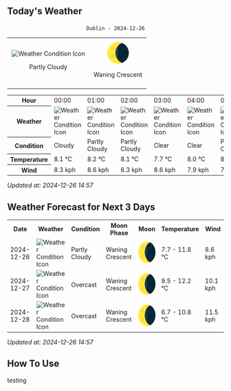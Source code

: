 <!-- FORECAST-TABLE-START -->

## Today's Weather

<div align="center">

`Dublin - 2024-12-26`

<table style="border-collapse: collapse; width: auto; margin: auto;">
<tr>
<td align="center" style="border: none; padding: 10px;">
<img src="https://cdn.weatherapi.com/weather/64x64/day/116.png" alt="Weather Condition Icon" style="width:50px; height:50px;"/>

Partly Cloudy 

</td>
<td align="center" style="border: none; padding: 10px;">
<img src="https://raw.githubusercontent.com/MaarceloLuiz/springboot-weather-forecast/main/assets/img/Waning Crescent.png" alt="Moon Phase Icon" style="width:50px; height:50px;"/>

Waning Crescent

</td>
</tr>
</table>
</div>

<table>
<tr><th>Hour</th>
<td>00:00</td><td>01:00</td><td>02:00</td><td>03:00</td><td>04:00</td><td>05:00</td><td>06:00</td><td>07:00</td><td>08:00</td><td>09:00</td><td>10:00</td><td>11:00</td><td>12:00</td><td>13:00</td><td>14:00</td><td>15:00</td><td>16:00</td><td>17:00</td><td>18:00</td><td>19:00</td><td>20:00</td><td>21:00</td><td>22:00</td><td>23:00</td></tr><tr><th>Weather</th>
<td><img src="https://cdn.weatherapi.com/weather/64x64/night/119.png" alt="Weather Condition Icon" style="width:64px; height:64px;"/></td><td><img src="https://cdn.weatherapi.com/weather/64x64/night/116.png" alt="Weather Condition Icon" style="width:64px; height:64px;"/></td><td><img src="https://cdn.weatherapi.com/weather/64x64/night/116.png" alt="Weather Condition Icon" style="width:64px; height:64px;"/></td><td><img src="https://cdn.weatherapi.com/weather/64x64/night/113.png" alt="Weather Condition Icon" style="width:64px; height:64px;"/></td><td><img src="https://cdn.weatherapi.com/weather/64x64/night/113.png" alt="Weather Condition Icon" style="width:64px; height:64px;"/></td><td><img src="https://cdn.weatherapi.com/weather/64x64/night/116.png" alt="Weather Condition Icon" style="width:64px; height:64px;"/></td><td><img src="https://cdn.weatherapi.com/weather/64x64/night/116.png" alt="Weather Condition Icon" style="width:64px; height:64px;"/></td><td><img src="https://cdn.weatherapi.com/weather/64x64/night/116.png" alt="Weather Condition Icon" style="width:64px; height:64px;"/></td><td><img src="https://cdn.weatherapi.com/weather/64x64/night/119.png" alt="Weather Condition Icon" style="width:64px; height:64px;"/></td><td><img src="https://cdn.weatherapi.com/weather/64x64/day/122.png" alt="Weather Condition Icon" style="width:64px; height:64px;"/></td><td><img src="https://cdn.weatherapi.com/weather/64x64/day/116.png" alt="Weather Condition Icon" style="width:64px; height:64px;"/></td><td><img src="https://cdn.weatherapi.com/weather/64x64/day/113.png" alt="Weather Condition Icon" style="width:64px; height:64px;"/></td><td><img src="https://cdn.weatherapi.com/weather/64x64/day/116.png" alt="Weather Condition Icon" style="width:64px; height:64px;"/></td><td><img src="https://cdn.weatherapi.com/weather/64x64/day/119.png" alt="Weather Condition Icon" style="width:64px; height:64px;"/></td><td><img src="https://cdn.weatherapi.com/weather/64x64/day/119.png" alt="Weather Condition Icon" style="width:64px; height:64px;"/></td><td><img src="https://cdn.weatherapi.com/weather/64x64/day/122.png" alt="Weather Condition Icon" style="width:64px; height:64px;"/></td><td><img src="https://cdn.weatherapi.com/weather/64x64/day/119.png" alt="Weather Condition Icon" style="width:64px; height:64px;"/></td><td><img src="https://cdn.weatherapi.com/weather/64x64/night/119.png" alt="Weather Condition Icon" style="width:64px; height:64px;"/></td><td><img src="https://cdn.weatherapi.com/weather/64x64/night/122.png" alt="Weather Condition Icon" style="width:64px; height:64px;"/></td><td><img src="https://cdn.weatherapi.com/weather/64x64/night/122.png" alt="Weather Condition Icon" style="width:64px; height:64px;"/></td><td><img src="https://cdn.weatherapi.com/weather/64x64/night/122.png" alt="Weather Condition Icon" style="width:64px; height:64px;"/></td><td><img src="https://cdn.weatherapi.com/weather/64x64/night/119.png" alt="Weather Condition Icon" style="width:64px; height:64px;"/></td><td><img src="https://cdn.weatherapi.com/weather/64x64/night/119.png" alt="Weather Condition Icon" style="width:64px; height:64px;"/></td><td><img src="https://cdn.weatherapi.com/weather/64x64/night/116.png" alt="Weather Condition Icon" style="width:64px; height:64px;"/></td></tr><tr><th>Condition</th>
<td>Cloudy </td><td>Partly Cloudy </td><td>Partly Cloudy </td><td>Clear </td><td>Clear </td><td>Partly Cloudy </td><td>Partly Cloudy </td><td>Partly Cloudy </td><td>Cloudy </td><td>Overcast </td><td>Partly Cloudy </td><td>Sunny</td><td>Partly Cloudy </td><td>Cloudy </td><td>Cloudy </td><td>Overcast </td><td>Cloudy </td><td>Cloudy </td><td>Overcast </td><td>Overcast </td><td>Overcast </td><td>Cloudy </td><td>Cloudy </td><td>Partly Cloudy </td></tr><tr><th>Temperature</th>
<td>8.1 °C</td><td>8.2 °C</td><td>8.1 °C</td><td>7.7 °C</td><td>8.0 °C</td><td>8.0 °C</td><td>8.0 °C</td><td>8.1 °C</td><td>8.1 °C</td><td>8.1 °C</td><td>9.0 °C</td><td>10.1 °C</td><td>11.2 °C</td><td>11.6 °C</td><td>11.8 °C</td><td>11.4 °C</td><td>10.1 °C</td><td>9.4 °C</td><td>9.3 °C</td><td>9.7 °C</td><td>10.1 °C</td><td>10.2 °C</td><td>10.3 °C</td><td>10.3 °C</td></tr><tr><th>Wind</th>
<td>8.3 kph</td><td>8.6 kph</td><td>8.3 kph</td><td>8.6 kph</td><td>7.9 kph</td><td>7.9 kph</td><td>7.6 kph</td><td>7.2 kph</td><td>6.8 kph</td><td>6.1 kph</td><td>6.5 kph</td><td>6.5 kph</td><td>7.2 kph</td><td>6.8 kph</td><td>6.8 kph</td><td>5.8 kph</td><td>6.5 kph</td><td>7.2 kph</td><td>7.2 kph</td><td>7.6 kph</td><td>7.9 kph</td><td>7.6 kph</td><td>7.9 kph</td><td>7.6 kph</td></tr></table>

*Updated at: 2024-12-26 14:57*

<!-- FORECAST-TABLE-END -->

## Weather Forecast for Next 3 Days

<table>
<tr><th>Date</th><th>Weather</th><th>Condition</th><th>Moon Phase</th><th>Moon</th><th>Temperature</th><th>Wind</th></tr>
<tr><td>2024-12-26</td><td><img src="https://cdn.weatherapi.com/weather/64x64/day/116.png" alt="Weather Condition Icon" style="width:64px; height:64px;"/></td><td>Partly Cloudy </td><td>Waning Crescent</td><td><img src="https://raw.githubusercontent.com/MaarceloLuiz/springboot-weather-forecast/main/assets/img/Waning Crescent.png" alt="Moon Phase Icon" style="width:50px; height:50px;"/></td><td>7.7 - 11.8 °C</td><td>8.6 kph</td></tr>
<tr><td>2024-12-27</td><td><img src="https://cdn.weatherapi.com/weather/64x64/day/122.png" alt="Weather Condition Icon" style="width:64px; height:64px;"/></td><td>Overcast </td><td>Waning Crescent</td><td><img src="https://raw.githubusercontent.com/MaarceloLuiz/springboot-weather-forecast/main/assets/img/Waning Crescent.png" alt="Moon Phase Icon" style="width:50px; height:50px;"/></td><td>9.5 - 12.2 °C</td><td>10.1 kph</td></tr>
<tr><td>2024-12-28</td><td><img src="https://cdn.weatherapi.com/weather/64x64/day/122.png" alt="Weather Condition Icon" style="width:64px; height:64px;"/></td><td>Overcast </td><td>Waning Crescent</td><td><img src="https://raw.githubusercontent.com/MaarceloLuiz/springboot-weather-forecast/main/assets/img/Waning Crescent.png" alt="Moon Phase Icon" style="width:50px; height:50px;"/></td><td>6.7 - 10.8 °C</td><td>11.5 kph</td></tr>
</table>

*Updated at: 2024-12-26 14:57*

## How To Use

testing